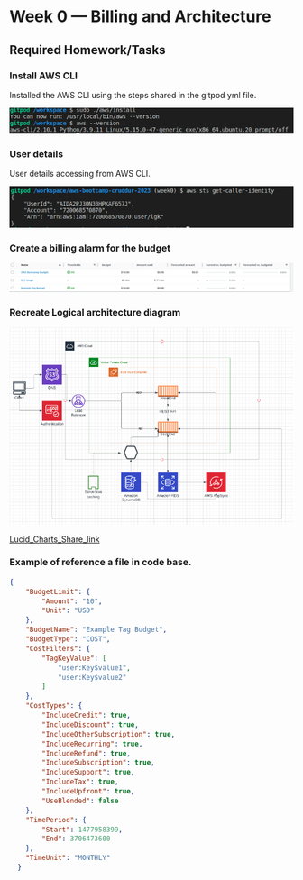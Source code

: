# Week 0 — Billing and Architecture

## Required Homework/Tasks

### Install AWS CLI

Installed the AWS CLI using the steps shared in the gitpod yml file.

![Proof of Working AWS CLI](assets/aws-cli.png)

### User details
User details accessing from AWS CLI.

![My User details](assets/user.png)

### Create a billing alarm for the budget

![Image of the budget alarm I created](assets/budget-alarm.png)

### Recreate Logical architecture diagram
![Cruddur Logical Design](assets/logical-architecture-recreation-diagram.png)

[Lucid_Charts_Share_link](https://lucid.app/lucidchart/a5691e9c-457f-4e0b-ab29-8e479eac3ca2/edit?viewport_loc=-592%2C-24%2C3328%2C1684%2C0_0&invitationId=inv_ae3b4dd0-fb59-4c57-a39c-9bacc67339dd)

### Example of reference a file in code base.

```json
{
    "BudgetLimit": {
        "Amount": "10",
        "Unit": "USD"
    },
    "BudgetName": "Example Tag Budget",
    "BudgetType": "COST",
    "CostFilters": {
        "TagKeyValue": [
            "user:Key$value1",
            "user:Key$value2"
        ]
    },
    "CostTypes": {
        "IncludeCredit": true,
        "IncludeDiscount": true,
        "IncludeOtherSubscription": true,
        "IncludeRecurring": true,
        "IncludeRefund": true,
        "IncludeSubscription": true,
        "IncludeSupport": true,
        "IncludeTax": true,
        "IncludeUpfront": true,
        "UseBlended": false
    },
    "TimePeriod": {
        "Start": 1477958399,
        "End": 3706473600
    },
    "TimeUnit": "MONTHLY"
  }
```
